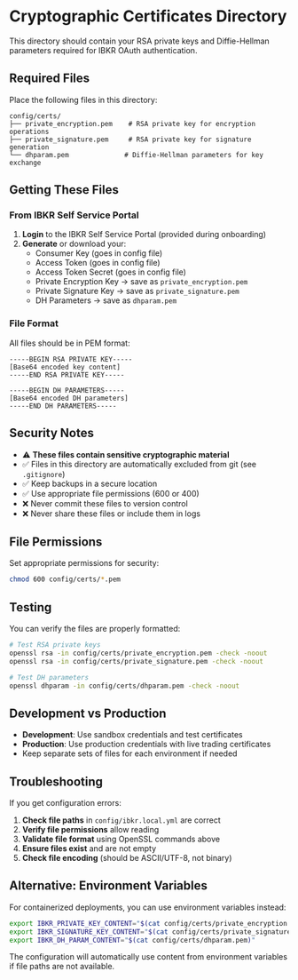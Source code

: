 # Cryptographic Certificates Directory

This directory should contain your RSA private keys and Diffie-Hellman parameters required for IBKR OAuth authentication.

## Required Files

Place the following files in this directory:

```
config/certs/
├── private_encryption.pem    # RSA private key for encryption operations
├── private_signature.pem     # RSA private key for signature generation  
└── dhparam.pem              # Diffie-Hellman parameters for key exchange
```

## Getting These Files

### From IBKR Self Service Portal

1. **Login** to the IBKR Self Service Portal (provided during onboarding)
2. **Generate** or download your:
   - Consumer Key (goes in config file)
   - Access Token (goes in config file) 
   - Access Token Secret (goes in config file)
   - Private Encryption Key → save as `private_encryption.pem`
   - Private Signature Key → save as `private_signature.pem`
   - DH Parameters → save as `dhparam.pem`

### File Format

All files should be in PEM format:

```
-----BEGIN RSA PRIVATE KEY-----
[Base64 encoded key content]
-----END RSA PRIVATE KEY-----
```

```
-----BEGIN DH PARAMETERS-----
[Base64 encoded DH parameters]
-----END DH PARAMETERS-----
```

## Security Notes

- ⚠️  **These files contain sensitive cryptographic material**
- ✅ Files in this directory are automatically excluded from git (see `.gitignore`)
- ✅ Keep backups in a secure location
- ✅ Use appropriate file permissions (600 or 400)
- ❌ Never commit these files to version control
- ❌ Never share these files or include them in logs

## File Permissions

Set appropriate permissions for security:

```bash
chmod 600 config/certs/*.pem
```

## Testing

You can verify the files are properly formatted:

```bash
# Test RSA private keys
openssl rsa -in config/certs/private_encryption.pem -check -noout
openssl rsa -in config/certs/private_signature.pem -check -noout

# Test DH parameters  
openssl dhparam -in config/certs/dhparam.pem -check -noout
```

## Development vs Production

- **Development**: Use sandbox credentials and test certificates
- **Production**: Use production credentials with live trading certificates
- Keep separate sets of files for each environment if needed

## Troubleshooting

If you get configuration errors:

1. **Check file paths** in `config/ibkr.local.yml` are correct
2. **Verify file permissions** allow reading
3. **Validate file format** using OpenSSL commands above
4. **Ensure files exist** and are not empty
5. **Check file encoding** (should be ASCII/UTF-8, not binary)

## Alternative: Environment Variables

For containerized deployments, you can use environment variables instead:

```bash
export IBKR_PRIVATE_KEY_CONTENT="$(cat config/certs/private_encryption.pem)"
export IBKR_SIGNATURE_KEY_CONTENT="$(cat config/certs/private_signature.pem)"  
export IBKR_DH_PARAM_CONTENT="$(cat config/certs/dhparam.pem)"
```

The configuration will automatically use content from environment variables if file paths are not available.
